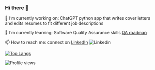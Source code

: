 ### Hi there 👋
🔭 I’m currently working on:
 ChatGPT python app that writes cover letters and edits resumes to fit different job descriptions
 
🌱 I’m currently learning:
 Software Quality Assurance skills [QA roadmap](https://roadmap.sh/qa)
 
📫 How to reach me: connect on [LinkedIn](https://www.linkedin.com/in/fredericasblissett/) ![Linkedin](https://i.stack.imgur.com/gVE0j.png)

[![Top Langs](https://github-readme-stats.vercel.app/api/top-langs/?username=redricasa)](https://github.com/anuraghazra/github-readme-stats)

<!-- ![GitHub metrics](https://metrics.lecoq.io/redricasa)   -->
![Profile views](https://gpvc.arturio.dev/redricasa)  

